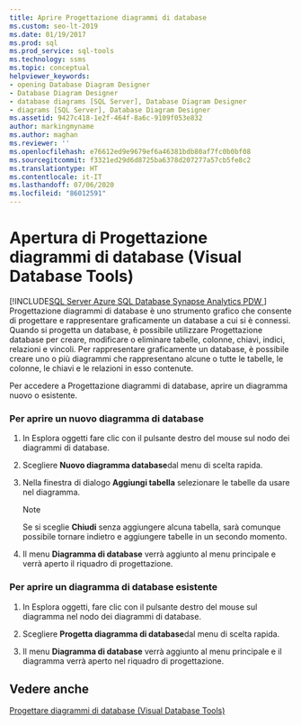 ```yaml
---
title: Aprire Progettazione diagrammi di database
ms.custom: seo-lt-2019
ms.date: 01/19/2017
ms.prod: sql
ms.prod_service: sql-tools
ms.technology: ssms
ms.topic: conceptual
helpviewer_keywords:
- opening Database Diagram Designer
- Database Diagram Designer
- database diagrams [SQL Server], Database Diagram Designer
- diagrams [SQL Server], Database Diagram Designer
ms.assetid: 9427c418-1e2f-464f-8a6c-9109f053e832
author: markingmyname
ms.author: maghan
ms.reviewer: ''
ms.openlocfilehash: e76612ed9e9679ef6a46381bdb80af7fc0b0bf08
ms.sourcegitcommit: f3321ed29d6d8725ba6378d207277a57cb5fe8c2
ms.translationtype: HT
ms.contentlocale: it-IT
ms.lasthandoff: 07/06/2020
ms.locfileid: "86012591"
---
```

# <a name="open-database-diagram-designer-visual-database-tools"></a>Apertura di Progettazione diagrammi di database (Visual Database Tools)
[!INCLUDE[SQL Server Azure SQL Database Synapse Analytics PDW ](../../includes/applies-to-version/sql-asdb-asdbmi-asa-pdw.md)]
Progettazione diagrammi di database è uno strumento grafico che consente di progettare e rappresentare graficamente un database a cui si è connessi. Quando si progetta un database, è possibile utilizzare Progettazione database per creare, modificare o eliminare tabelle, colonne, chiavi, indici, relazioni e vincoli. Per rappresentare graficamente un database, è possibile creare uno o più diagrammi che rappresentano alcune o tutte le tabelle, le colonne, le chiavi e le relazioni in esso contenute.  
  
Per accedere a Progettazione diagrammi di database, aprire un diagramma nuovo o esistente.  
  
### <a name="open-a-new-database-diagram"></a>Per aprire un nuovo diagramma di database  
  
1.  In Esplora oggetti fare clic con il pulsante destro del mouse sul nodo dei diagrammi di database.  
  
2.  Scegliere **Nuovo diagramma database**dal menu di scelta rapida.  
  
3.  Nella finestra di dialogo **Aggiungi tabella** selezionare le tabelle da usare nel diagramma.  
  
    > [!NOTE]  
    > Se si sceglie **Chiudi** senza aggiungere alcuna tabella, sarà comunque possibile tornare indietro e aggiungere tabelle in un secondo momento.  
  
4.  Il menu **Diagramma di database** verrà aggiunto al menu principale e verrà aperto il riquadro di progettazione.  
  
### <a name="open-an-existing-database-diagram"></a>Per aprire un diagramma di database esistente  
  
1.  In Esplora oggetti, fare clic con il pulsante destro del mouse sul diagramma nel nodo dei diagrammi di database.  
  
2.  Scegliere **Progetta diagramma di database**dal menu di scelta rapida.  
  
3.  Il menu **Diagramma di database** verrà aggiunto al menu principale e il diagramma verrà aperto nel riquadro di progettazione.  
  
## <a name="see-also"></a>Vedere anche  
[Progettare diagrammi di database &#40;Visual Database Tools&#41;](../../ssms/visual-db-tools/design-database-diagrams-visual-database-tools.md)  
  
